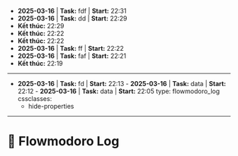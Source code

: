 - **2025-03-16** | **Task:** fdf | **Start:** 22:31 
- **2025-03-16** | **Task:** dd | **Start:** 22:29 
- **Kết thúc:** 22:29
- **Kết thúc:** 22:22
- **Kết thúc:** 22:22
- **2025-03-16** | **Task:** ff | **Start:** 22:22 
- **2025-03-16** | **Task:** faf | **Start:** 22:21 
- **Kết thúc:** 22:19
---
- **2025-03-16** | **Task:** fd | **Start:** 22:13 - **2025-03-16** | **Task:** data  | **Start:** 22:12 - **2025-03-16** | **Task:** data | **Start:** 22:05 type: flowmodoro_log 
cssclasses:
  - hide-properties
---

# 🍅 Flowmodoro Log 